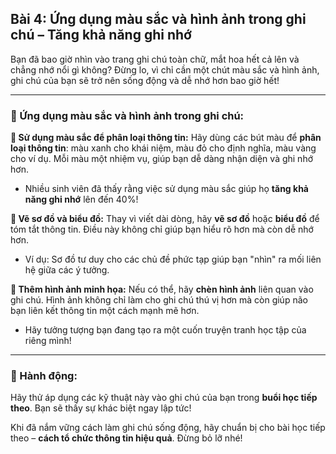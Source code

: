 ## Bài 4: Ứng dụng màu sắc và hình ảnh trong ghi chú – Tăng khả năng ghi nhớ

Bạn đã bao giờ nhìn vào trang ghi chú toàn chữ, mắt hoa hết cả lên và chẳng nhớ nổi gì không? Đừng lo, vì chỉ cần một chút màu sắc và hình ảnh, ghi chú của bạn sẽ trở nên sống động và dễ nhớ hơn bao giờ hết!

---

### 📌 Ứng dụng màu sắc và hình ảnh trong ghi chú:

**🔹 Sử dụng màu sắc để phân loại thông tin:**
Hãy dùng các bút màu để **phân loại thông tin**: màu xanh cho khái niệm, màu đỏ cho định nghĩa, màu vàng cho ví dụ. Mỗi màu một nhiệm vụ, giúp bạn dễ dàng nhận diện và ghi nhớ hơn.

- Nhiều sinh viên đã thấy rằng việc sử dụng màu sắc giúp họ **tăng khả năng ghi nhớ** lên đến 40%!

**🔹 Vẽ sơ đồ và biểu đồ:**
Thay vì viết dài dòng, hãy **vẽ sơ đồ** hoặc **biểu đồ** để tóm tắt thông tin. Điều này không chỉ giúp bạn hiểu rõ hơn mà còn dễ nhớ hơn.

- Ví dụ: Sơ đồ tư duy cho các chủ đề phức tạp giúp bạn "nhìn" ra mối liên hệ giữa các ý tưởng.

**🔹 Thêm hình ảnh minh họa:**
Nếu có thể, hãy **chèn hình ảnh** liên quan vào ghi chú. Hình ảnh không chỉ làm cho ghi chú thú vị hơn mà còn giúp não bạn liên kết thông tin một cách mạnh mẽ hơn.

- Hãy tưởng tượng bạn đang tạo ra một cuốn truyện tranh học tập của riêng mình!

---

### 🚀 Hành động:

Hãy thử áp dụng các kỹ thuật này vào ghi chú của bạn trong **buổi học tiếp theo**. Bạn sẽ thấy sự khác biệt ngay lập tức!

Khi đã nắm vững cách làm ghi chú sống động, hãy chuẩn bị cho bài học tiếp theo – **cách tổ chức thông tin hiệu quả**. Đừng bỏ lỡ nhé!